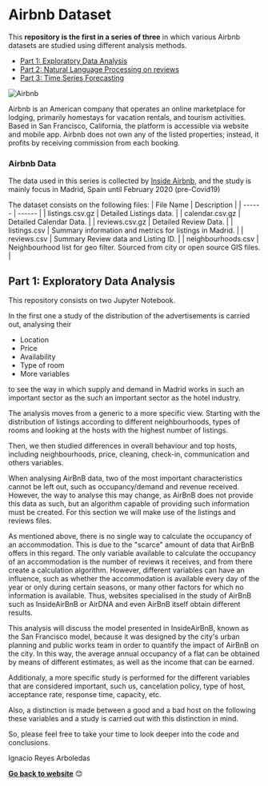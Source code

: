 # Airbnb Dataset

This **repository is the first in a series of three** in which various Airbnb datasets are studied using different analysis methods.

- [Part 1: Exploratory Data Analysis](https://github.com/ignareyesa/airbnb_eda)
- [Part 2: Natural Language Processing on reviews](https://github.com/ignareyesa/airbnb_nlp)
- [Part 3: Time Series Forecasting](https://github.com/ignareyesa/airbnb_ts)

![Airbnb](https://upload.wikimedia.org/wikipedia/commons/thumb/6/69/Airbnb_Logo_Bélo.svg/320px-Airbnb_Logo_Bélo.svg.png)

Airbnb is an American company that operates an online marketplace for lodging, primarily homestays for vacation rentals, and tourism activities. Based in San Francisco, California, the platform is accessible via website and mobile app. Airbnb does not own any of the listed properties; instead, it profits by receiving commission from each booking.

### Airbnb Data
The data used in this series is collected by [Inside Airbnb](http://insideairbnb.com), and the study is mainly focus in Madrid, Spain until February 2020 (pre-Covid19)

The dataset consists on the following files:
| File Name | Description |
| ------ | ------ |
| listings.csv.gz | Detailed Listings data. |
| calendar.csv.gz | Detailed Calendar Data. |
| reviews.csv.gz | Detailed Review Data. |
| listings.csv | Summary information and metrics for listings in Madrid. |
| reviews.csv | Summary Review data and Listing ID. |
| neighbourhoods.csv | Neighbourhood list for geo filter. Sourced from city or open source GIS files. |

## Part 1: Exploratory Data Analysis
This repository consists on two Jupyter Notebook. 

In the first one a study of the distribution of the advertisements is carried out, analysing their
- Location
- Price
- Availability
- Type of room
- More variables

to see the way in which supply and demand in Madrid works in such an important sector as the such an important sector as the hotel industry.

The analysis moves from a generic to a more specific view. Starting with the distribution of listings according to different neighbourhoods, types of rooms and looking at the hosts with the highest number of listings.

Then, we then studied differences in overall behaviour and top hosts, including neighbourhoods, price, cleaning, check-in, communication and others variables.

When analysing AirBnB data, two of the most important characteristics cannot be left out, such as occupancy/demand and revenue received. However, the way to analyse this may change, as AirBnB does not provide this data as such, but an algorithm capable of providing such information must be created. For this section we will make use of the listings and reviews files.

As mentioned above, there is no single way to calculate the occupancy of an accommodation. This is due to the "scarce" amount of data that AirBnB offers in this regard. The only variable available to calculate the occupancy of an accommodation is the number of reviews it receives, and from there create a calculation algorithm. However, different variables can have an influence, such as whether the accommodation is available every day of the year or only during certain seasons, or many other factors for which no information is available. Thus, websites specialised in the study of AirBnB such as InsideAirBnB or AirDNA and even AirBnB itself obtain different results.

This analysis will discuss the model presented in InsideAirBnB, known as the San Francisco model, because it was designed by the city's urban planning and public works team in order to quantify the impact of AirBnB on the city. In this way, the average annual occupancy of a flat can be obtained by means of different estimates, as well as the income that can be earned.

Additionaly, a more specific study is performed for the different variables that are considered important, such us, cancelation policy, type of host, acceptance rate, response time, capacity, etc.

Also, a distinction is made between a good and a bad host on the following these variables and a study is carried out with this distinction in mind.

So, please feel free to take your time to look deeper into the code and conclusions.

Ignacio Reyes Arboledas

**[Go back to website](https://ignacioreyesarboledas.tech/)** &#128522;
